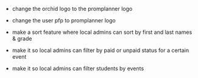 - change the orchid logo to the promplanner logo

- change the user pfp to promplanner logo

- make a sort feature where local admins can sort by first and last names & grade

- make it so local admins can filter by paid or unpaid status for a certain event 

- make it so local admins can filter students by events
